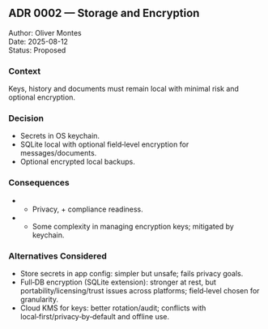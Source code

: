 ## ADR 0002 — Storage and Encryption

Author: Oliver Montes  
Date: 2025-08-12  
Status: Proposed

### Context
Keys, history and documents must remain local with minimal risk and optional encryption.

### Decision
- Secrets in OS keychain.
- SQLite local with optional field‑level encryption for messages/documents.
- Optional encrypted local backups.

### Consequences
- + Privacy, + compliance readiness.
- + Some complexity in managing encryption keys; mitigated by keychain.

### Alternatives Considered
- Store secrets in app config: simpler but unsafe; fails privacy goals.
- Full‑DB encryption (SQLite extension): stronger at rest, but portability/licensing/trust issues across platforms; field‑level chosen for granularity.
- Cloud KMS for keys: better rotation/audit; conflicts with local‑first/privacy‑by‑default and offline use.



